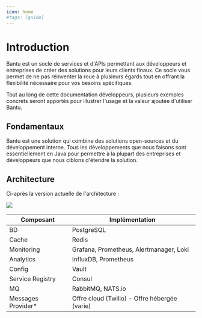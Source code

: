 ```yaml
---
icon: home
#tags: [guide]
---
```

# Introduction

Bantu est un socle de services et d'APIs permettant aux développeurs et entreprises de créer des solutions pour leurs
clients finaux.
Ce socle vous permet de ne pas réinventer la roue à plusieurs égards tout en offrant la flexibilité nécessaire pour
vos besoins spécifiques.

Tout au long de cette documentation développeurs, plusieurs exemples concrets seront apportés pour illustrer l'usage
et la valeur ajoutée d'utiliser Bantu.


## Fondamentaux

Bantu est une solution qui combine des solutions open-sources et du développement interne. Tous les développements que
nous faisons sont essentiellement en Java pour permettre à la plupart des entreprises et développeurs que nous ciblons
d'étendre la solution.

## Architecture

Ci-après la version actuelle de l'architecture :

![](./static/img/bantu-archi-01b.png)


| Composant             | Implémentation                                |
|--------------         |-----------                                    |
| BD                    | PostgreSQL                                    |
| Cache                 | Redis                                         |
| Monitoring            | Grafana, Prometheus, Alertmanager, Loki       |
| Analytics             | InfluxDB, Prometheus                          |
| Config                | Vault                                         |
| Service Registry      | Consul                                        |
| MQ                    | RabbitMQ, NATS.io                             |
| Messages Provider*    | Offre cloud (Twilio) - Offre hébergée (varie) |


